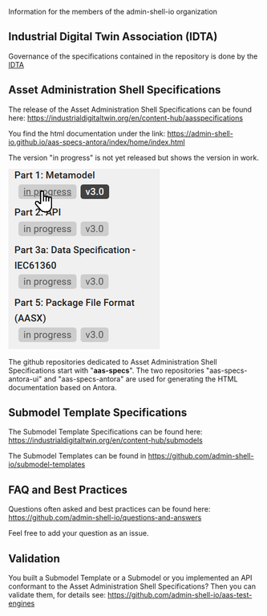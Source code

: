 Information for the members of the admin-shell-io organization

## Industrial Digital Twin Association (IDTA)

Governance of the specifications contained in the repository is done by the [IDTA](https://industrialdigitaltwin.org/en/)

## Asset Administration Shell Specifications
The release of the Asset Administration Shell Specifications can be found here:
https://industrialdigitaltwin.org/en/content-hub/aasspecifications

You find the html documentation under the link:
https://admin-shell-io.github.io/aas-specs-antora/index/home/index.html

The version "in progress" is not yet released but shows the version in work.

![Select Version of the Specification](images/SelectionDocumentVersion.png)

The github repositories dedicated to Asset Administration Shell Specifications start with "**aas-specs**".
The two repositories "aas-specs-antora-ui" and "aas-specs-antora" are used for generating the HTML documentation based on Antora.

## Submodel Template Specifications

The Submodel Template Specifications can be found here: https://industrialdigitaltwin.org/en/content-hub/submodels

The Submodel Templates can be found in https://github.com/admin-shell-io/submodel-templates

## FAQ and Best Practices

Questions often asked and best practices can be found here: https://github.com/admin-shell-io/questions-and-answers

Feel free to add your question as an issue.

## Validation

You built a Submodel Template or a Submodel or you implemented an API conformant to the Asset Administration Shell Specifications?
Then you can validate them, for details see: https://github.com/admin-shell-io/aas-test-engines




